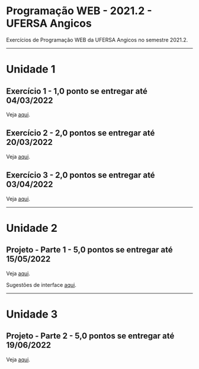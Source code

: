 # Programação WEB - 2021.2 - UFERSA Angicos
Exercícios de Programação WEB da UFERSA Angicos no semestre 2021.2.

---

# Unidade 1

## Exercício 1 - 1,0 ponto se entregar até 04/03/2022
Veja [aqui](u1_exercicio1/).

## Exercício 2 - 2,0 pontos se entregar até 20/03/2022
Veja [aqui](u1_exercicio2/).

## Exercício 3 - 2,0 pontos se entregar até 03/04/2022
Veja [aqui](u1_exercicio3/).

---

# Unidade 2
## Projeto - Parte 1 - 5,0 pontos se entregar até 15/05/2022
Veja [aqui](https://drive.google.com/open?id=1DZIK1nKaL7VA9-zONw2OC2xDPGWQIDi3).

Sugestões de interface [aqui](https://drive.google.com/open?id=1Dcc1n5TobeBYK76i6sMT-PXoPR00_Bwu).

---

# Unidade 3
## Projeto - Parte 2 - 5,0 pontos se entregar até 19/06/2022
Veja [aqui](https://drive.google.com/open?id=1DZIK1nKaL7VA9-zONw2OC2xDPGWQIDi3).
